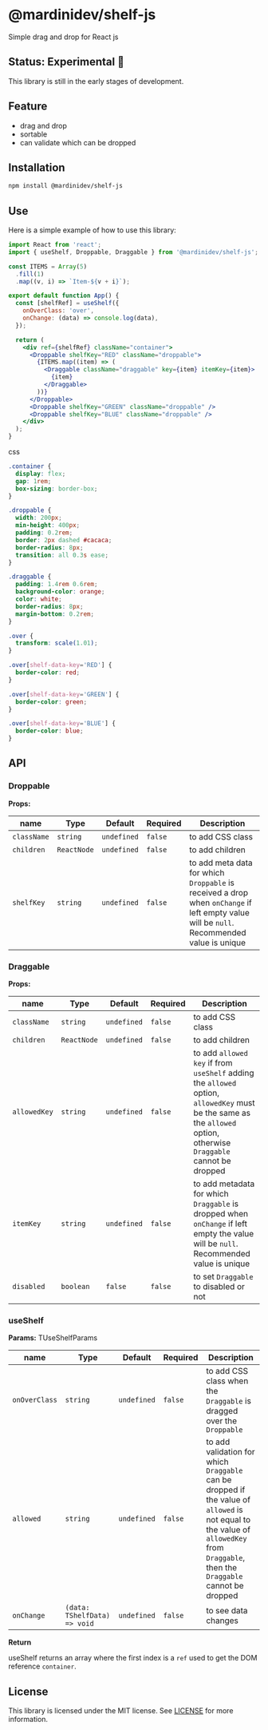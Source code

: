 # @mardinidev/shelf-js

Simple drag and drop for React js

## Status: Experimental 🚧

This library is still in the early stages of development.

## Feature

- drag and drop
- sortable
- can validate which can be dropped

## Installation

```bash
npm install @mardinidev/shelf-js
```

## Use

Here is a simple example of how to use this library:

```jsx
import React from 'react';
import { useShelf, Droppable, Draggable } from '@mardinidev/shelf-js';

const ITEMS = Array(5)
  .fill(1)
  .map((v, i) => `Item-${v + i}`);

export default function App() {
  const [shelfRef] = useShelf({
    onOverClass: 'over',
    onChange: (data) => console.log(data),
  });

  return (
    <div ref={shelfRef} className="container">
      <Droppable shelfKey="RED" className="droppable">
        {ITEMS.map((item) => (
          <Draggable className="draggable" key={item} itemKey={item}>
            {item}
          </Draggable>
        ))}
      </Droppable>
      <Droppable shelfKey="GREEN" className="droppable" />
      <Droppable shelfKey="BLUE" className="droppable" />
    </div>
  );
}
```

css

```css
.container {
  display: flex;
  gap: 1rem;
  box-sizing: border-box;
}

.droppable {
  width: 200px;
  min-height: 400px;
  padding: 0.2rem;
  border: 2px dashed #cacaca;
  border-radius: 8px;
  transition: all 0.3s ease;
}

.draggable {
  padding: 1.4rem 0.6rem;
  background-color: orange;
  color: white;
  border-radius: 8px;
  margin-bottom: 0.2rem;
}

.over {
  transform: scale(1.01);
}

.over[shelf-data-key='RED'] {
  border-color: red;
}

.over[shelf-data-key='GREEN'] {
  border-color: green;
}

.over[shelf-data-key='BLUE'] {
  border-color: blue;
}
```

## API

### Droppable

**Props:**

| name        | Type        | Default     | Required | Description                                                                                                                               |
| ----------- | ----------- | ----------- | -------- | ----------------------------------------------------------------------------------------------------------------------------------------- |
| `className` | `string`    | `undefined` | `false`  | to add CSS class                                                                                                                          |
| `children`  | `ReactNode` | `undefined` | `false`  | to add children                                                                                                                           |
| `shelfKey`  | `string `   | `undefined` | `false`  | to add meta data for which `Droppable` is received a drop when `onChange` if left empty value will be `null`. Recommended value is unique |

### Draggable

**Props:**

| name         | Type         | Default     | Required | Description                                                                                                                                                         |
| ------------ | ------------ | ----------- | -------- | ------------------------------------------------------------------------------------------------------------------------------------------------------------------- |
| `className`  | `string`     | `undefined` | `false`  | to add CSS class                                                                                                                                                    |
| `children`   | `ReactNode ` | `undefined` | `false`  | to add children                                                                                                                                                     |
| `allowedKey` | `string `    | `undefined` | `false`  | to add `allowed key` if from `useShelf` adding the `allowed` option, `allowedKey` must be the same as the `allowed` option, otherwise `Draggable` cannot be dropped |
| `itemKey`    | `string`     | `undefined` | `false`  | to add metadata for which `Draggable` is dropped when `onChange` if left empty the value will be `null`. Recommended value is unique                                |
| `disabled`   | `boolean`    | `false`     | `false`  | to set `Draggable` to disabled or not                                                                                                                               |

### useShelf

**Params:**
TUseShelfParams

| name          | Type                         | Default     | Required | Description                                                                                                                                                                         |
| ------------- | ---------------------------- | ----------- | -------- | ----------------------------------------------------------------------------------------------------------------------------------------------------------------------------------- |
| `onOverClass` | `string`                     | `undefined` | `false`  | to add CSS class when the `Draggable` is dragged over the `Droppable`                                                                                                               |
| `allowed`     | `string`                     | `undefined` | `false`  | to add validation for which `Draggable` can be dropped if the value of `allowed` is not equal to the value of `allowedKey` from `Draggable`, then the `Draggable` cannot be dropped |
| `onChange`    | `(data: TShelfData) => void` | `undefined` | `false`  | to see data changes                                                                                                                                                                 |

**Return**

useShelf returns an array where the first index is a `ref` used to get the DOM reference `container`.

## License

This library is licensed under the MIT license. See [LICENSE](./LICENSE) for more information.
